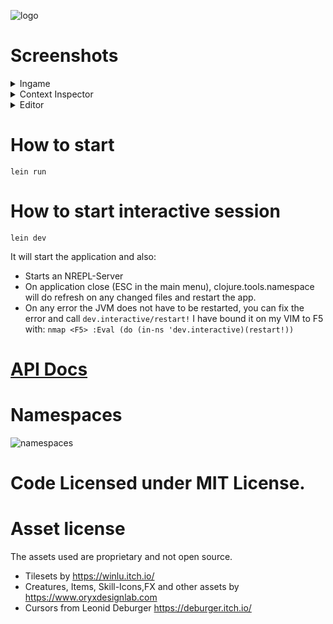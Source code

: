![logo](https://github.com/user-attachments/assets/c9349d79-dd61-4d6f-90fd-96a7a262b124)


# Screenshots
<details>
  <summary>Ingame</summary>
<img width="1437" alt="Screenshot 2024-09-11 at 10 59 32 PM" src="https://github.com/user-attachments/assets/19c2a342-0e70-4925-a203-2e8c229e4ea0">

</details>

<details>
  <summary>Context Inspector</summary>

  <img width="1425" alt="Screenshot 2024-09-19 at 10 42 45 PM" src="https://github.com/user-attachments/assets/4819dd7f-93eb-4096-b392-aec8e39c6905">


</details>
<details>
  <summary>Editor</summary>
  <img width="1432" alt="Screenshot 2024-09-08 at 11 53 59 PM" src="https://github.com/user-attachments/assets/87c9edc0-5aab-4642-ae4d-f08291ec7970">

</details>

# How to start

```
lein run
```

# How to start interactive session

```
lein dev
```

It will start the application and also:
* Starts an NREPL-Server
* On application close (ESC in the main menu), clojure.tools.namespace will do  refresh on any changed files and restart the app.
* On any error the JVM does not have to be restarted, you can fix the error and call `dev.interactive/restart!` I have bound it on my VIM to F5 with:
  `nmap <F5> :Eval (do (in-ns 'dev.interactive)(restart!))`

# [API Docs](https://damn.github.io/clojure.gdx/)

# Namespaces
![namespaces](https://github.com/user-attachments/assets/57dfd03b-e31a-4d18-b7ec-de7fe9b9b9d5)

# Code Licensed under MIT License.

# Asset license

The assets used are proprietary and not open source.

* Tilesets by https://winlu.itch.io/
* Creatures, Items, Skill-Icons,FX and other assets by https://www.oryxdesignlab.com
* Cursors from Leonid Deburger https://deburger.itch.io/
